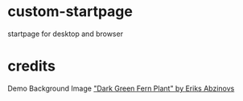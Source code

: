 # custom-startpage
startpage for desktop and browser

# credits
Demo Background Image ["Dark Green Fern Plant" by Eriks Abzinovs](https://www.pexels.com/photo/dark-green-fern-plant-3145239/)
